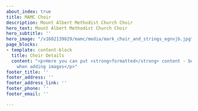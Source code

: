 ```yaml
---
about_index: true
title: MAMC Choir
description: Mount Albert Methodist Church Choir
hero_text: Mount Albert Methodist Church Choir
hero_subtitle: ''
hero_image: "/v1602139829/mamc/media/mark_choir_and_strings_egnvjb.jpg"
page_blocks:
- template: content-block
  title: Choir Details
  content: "<p>Here you can put <strong>formatted</strong> content - but be careful
    when adding images</p>"
footer_title: ''
footer_address: ''
footer_address_link: ''
footer_phone: ''
footer_email: ''

---
```

